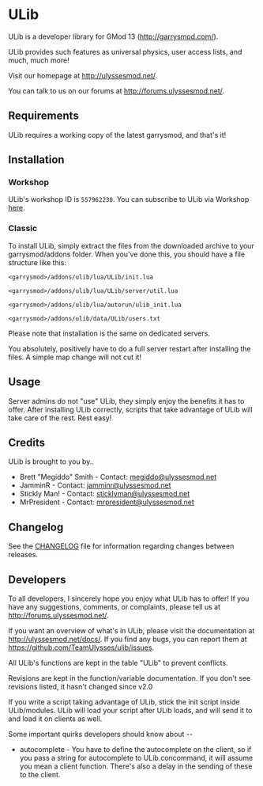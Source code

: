 # ULib

ULib is a developer library for GMod 13 (http://garrysmod.com/).

ULib provides such features as universal physics, user access lists, and much, much more!

Visit our homepage at http://ulyssesmod.net/.

You can talk to us on our forums at http://forums.ulyssesmod.net/.

## Requirements
ULib requires a working copy of the latest garrysmod, and that's it!

## Installation

### Workshop
ULib's workshop ID is `557962238`. You can subscribe to ULib via Workshop [here](http://steamcommunity.com/sharedfiles/filedetails/?id=557962238).

### Classic
To install ULib, simply extract the files from the downloaded archive to your garrysmod/addons folder.
When you've done this, you should have a file structure like this:

`<garrysmod>/addons/ulib/lua/ULib/init.lua`

`<garrysmod>/addons/ulib/lua/ULib/server/util.lua`

`<garrysmod>/addons/ulib/lua/autorun/ulib_init.lua`

`<garrysmod>/addons/ulib/data/ULib/users.txt`

Please note that installation is the same on dedicated servers.

You absolutely, positively have to do a full server restart after installing the files. A simple map
change will not cut it!

## Usage

Server admins do not "use" ULib, they simply enjoy the benefits it has to offer.
After installing ULib correctly, scripts that take advantage of ULib will take care of the rest.
Rest easy!

## Credits
ULib is brought to you by..

* Brett "Megiddo" Smith - Contact: <megiddo@ulyssesmod.net>
* JamminR - Contact: <jamminr@ulyssesmod.net>
* Stickly Man! - Contact: <sticklyman@ulyssesmod.net>
* MrPresident - Contact: <mrpresident@ulyssesmod.net>

## Changelog
See the [CHANGELOG](CHANGELOG.md) file for information regarding changes between releases.

## Developers

To all developers, I sincerely hope you enjoy what ULib has to offer!
If you have any suggestions, comments, or complaints, please tell us at http://forums.ulyssesmod.net/.

If you want an overview of what's in ULib, please visit the documentation at http://ulyssesmod.net/docs/.
If you find any bugs, you can report them at https://github.com/TeamUlysses/ulib/issues.

All ULib's functions are kept in the table "ULib" to prevent conflicts.

Revisions are kept in the function/variable documentation. If you don't see revisions listed, it hasn't changed since v2.0

If you write a script taking advantage of ULib, stick the init script inside ULib/modules. ULib will load your script after
ULib loads, and will send it to and load it on clients as well.

Some important quirks developers should know about --
* autocomplete - You have to define the autocomplete on the client, so if you pass a string for autocomplete to ULib.concommand,
it will assume you mean a client function. There's also a delay in the sending of these to the client.
